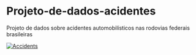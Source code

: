 # Projeto-de-dados-acidentes
Projeto de dados sobre acidentes automobilísticos nas rodovias federais brasileiras

[![Accidents](https://github.com/mateusclira/Projeto-de-dados-acidentes/blob/main/img2/img.PNG)](https://www.youtube.com/watch?v=1nGKidPuRA4)
